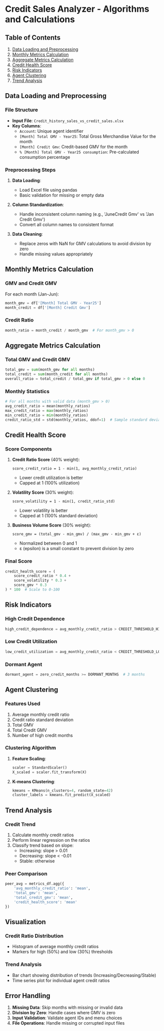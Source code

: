 # Credit Sales Analyzer - Algorithms and Calculations

## Table of Contents
1. [Data Loading and Preprocessing](#data-loading-and-preprocessing)
2. [Monthly Metrics Calculation](#monthly-metrics-calculation)
3. [Aggregate Metrics Calculation](#aggregate-metrics-calculation)
4. [Credit Health Score](#credit-health-score)
5. [Risk Indicators](#risk-indicators)
6. [Agent Clustering](#agent-clustering)
7. [Trend Analysis](#trend-analysis)

## Data Loading and Preprocessing

### File Structure
- **Input File**: `Credit_history_sales_vs_credit_sales.xlsx`
- **Key Columns**:
  - `Account`: Unique agent identifier
  - `[Month] Total GMV - Year25`: Total Gross Merchandise Value for the month
  - `[Month] Credit Gmv`: Credit-based GMV for the month
  - `% [Month] Total GMV - Year25 consumption`: Pre-calculated consumption percentage

### Preprocessing Steps
1. **Data Loading**:
   - Load Excel file using pandas
   - Basic validation for missing or empty data

2. **Column Standardization**:
   - Handle inconsistent column naming (e.g., 'JuneCredit Gmv' vs 'Jan Credit Gmv')
   - Convert all column names to consistent format

3. **Data Cleaning**:
   - Replace zeros with NaN for GMV calculations to avoid division by zero
   - Handle missing values appropriately

## Monthly Metrics Calculation

### GMV and Credit GMV
For each month (Jan-Jun):
```python
month_gmv = df['[Month] Total GMV - Year25']
month_credit = df['[Month] Credit Gmv']
```

### Credit Ratio
```python
month_ratio = month_credit / month_gmv  # For month_gmv > 0
```

## Aggregate Metrics Calculation

### Total GMV and Credit GMV
```python
total_gmv = sum(month_gmv for all months)
total_credit = sum(month_credit for all months)
overall_ratio = total_credit / total_gmv if total_gmv > 0 else 0
```

### Monthly Statistics
```python
# For all months with valid data (month_gmv > 0)
avg_credit_ratio = mean(monthly_ratios)
max_credit_ratio = max(monthly_ratios)
min_credit_ratio = min(monthly_ratios)
credit_ratio_std = std(monthly_ratios, ddof=1)  # Sample standard deviation
```

## Credit Health Score

### Score Components
1. **Credit Ratio Score** (40% weight):
   ```
   score_credit_ratio = 1 - min(1, avg_monthly_credit_ratio)
   ```
   - Lower credit utilization is better
   - Capped at 1 (100% utilization)

2. **Volatility Score** (30% weight):
   ```
   score_volatility = 1 - min(1, credit_ratio_std)
   ```
   - Lower volatility is better
   - Capped at 1 (100% standard deviation)

3. **Business Volume Score** (30% weight):
   ```
   score_gmv = (total_gmv - min_gmv) / (max_gmv - min_gmv + ε)
   ```
   - Normalized between 0 and 1
   - ε (epsilon) is a small constant to prevent division by zero

### Final Score
```python
credit_health_score = (
    score_credit_ratio * 0.4 +
    score_volatility * 0.3 +
    score_gmv * 0.3
) * 100  # Scale to 0-100
```

## Risk Indicators

### High Credit Dependence
```python
high_credit_dependence = avg_monthly_credit_ratio > CREDIT_THRESHOLD_HIGH  # 0.5 (50%)
```

### Low Credit Utilization
```python
low_credit_utilization = avg_monthly_credit_ratio < CREDIT_THRESHOLD_LOW  # 0.3 (30%)
```

### Dormant Agent
```python
dormant_agent = zero_credit_months >= DORMANT_MONTHS  # 3 months
```

## Agent Clustering

### Features Used
1. Average monthly credit ratio
2. Credit ratio standard deviation
3. Total GMV
4. Total Credit GMV
5. Number of high credit months

### Clustering Algorithm
1. **Feature Scaling**:
   ```python
   scaler = StandardScaler()
   X_scaled = scaler.fit_transform(X)
   ```

2. **K-means Clustering**:
   ```python
   kmeans = KMeans(n_clusters=4, random_state=42)
   cluster_labels = kmeans.fit_predict(X_scaled)
   ```

## Trend Analysis

### Credit Trend
1. Calculate monthly credit ratios
2. Perform linear regression on the ratios
3. Classify trend based on slope:
   - Increasing: slope > 0.01
   - Decreasing: slope < -0.01
   - Stable: otherwise

### Peer Comparison
```python
peer_avg = metrics_df.agg({
    'avg_monthly_credit_ratio': 'mean',
    'total_gmv': 'mean',
    'total_credit_gmv': 'mean',
    'credit_health_score': 'mean'
})
```

## Visualization

### Credit Ratio Distribution
- Histogram of average monthly credit ratios
- Markers for high (50%) and low (30%) thresholds

### Trend Analysis
- Bar chart showing distribution of trends (Increasing/Decreasing/Stable)
- Time series plot for individual agent credit ratios

## Error Handling
1. **Missing Data**: Skip months with missing or invalid data
2. **Division by Zero**: Handle cases where GMV is zero
3. **Input Validation**: Validate agent IDs and menu choices
4. **File Operations**: Handle missing or corrupted input files
